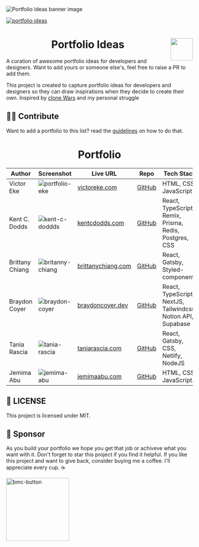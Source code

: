 ![Portfolio Ideas banner image](https://user-images.githubusercontent.com/62628408/164301391-1bd07d5f-d94d-4032-860e-9357c1dd1d6a.png)


<a href="https://github.com/Evavic44/portfolio-ideas/graphs/contributors"><img src="https://img.shields.io/badge/Powered_by-Contributions-8D65C5?style=for-the-badge&logo=github&logoColor=white" alt="portfolio ideas"></a>

<div>
<img align="right" src="https://user-images.githubusercontent.com/62628408/164751730-44e858d9-747f-48d5-9608-d255e01eacef.png" width="60px">
<h1 align="center">Portfolio Ideas</h1> 
<p>A curation of awesome portfolio ideas for developers and designers. Want to add yours or someone else's, feel free to raise a PR to add them.</p>
</div>
  
This project is created to capture portfolio ideas for developers and designers so they can draw inspirations when they decide to create their own. Inspired by <a href="https://github.com/GorvGoyl/Clone-Wars">clone Wars</a> and my personal struggle

## 🤝🏽 Contribute
Want to add a portfolio to this list? read the <a href="https://github.com/Evavic44/portfolio-ideas/blob/main/CONTRIBUTING.md">guidelines</a> on how to do that.

<h1 align="center">Portfolio</h1>
 
<!-- ==== ⭐ PORTFOLIO LINE START ⭐ ==== -->


| Author                 | Screenshot                                                                                                                | Live URL                                                    | Repo                                                        | Tech Stack                                                             | 
| ---------------------- | ------------------------------------------------------------------------------------------------------------------------- | ----------------------------------------------------------- | ----------------------------------------------------------- | ---------------------------------------------------------------------- |
| Victor Eke             | ![portfolio-eke](https://user-images.githubusercontent.com/62628408/163442612-0052c73f-fc7f-4cfb-a46d-fef55ef9e4b5.png)   | [victoreke.com](https://victoreke.com)                      | [GitHub](https://github.com/evavic44/eke)                   | HTML, CSS, JavaScript                                                  | 
| Kent C. Dodds          | ![kent-c-doddds](https://user-images.githubusercontent.com/62628408/169700953-63aaedb6-4784-4f42-a356-84d6506f8bf3.png)   | [kentcdodds.com](https://kentcdodds.com)                    | [GitHub](https://github.com/kentcdodds/kentcdodds.com)      | React, TypeScript, Remix, Prisma, Redis, Postgres, CSS                 | 
| Brittany Chiang        | ![britanny-chiang](https://user-images.githubusercontent.com/62628408/163446015-fc50d2c1-3cee-42fb-b80a-b692ad7eef1e.png) | [brittanychiang.com](https://brittanychiang.com)            | [GitHub](https://github.com/bchiang7/v4)                    | React, Gatsby, Styled-components                                       |
| Braydon Coyer          | ![braydon-coyer](https://user-images.githubusercontent.com/62628408/163818384-cebba9c4-e0ac-4172-bced-7011837bb292.png)   | [braydoncoyer.dev](https://braydoncoyer.dev/)               | [GitHub](https://github.com/braydoncoyer/braydoncoyer.dev)  | React, TypeScript, NextJS, Tailwindcss, Notion API, Supabase           |
| Tania Rascia           | ![tania-rascia](https://user-images.githubusercontent.com/62628408/163881127-a67615f6-2157-4478-a4b5-46b067a4bb9f.png)    | [taniarascia.com](https://taniarascia.com)                  | [GitHub](https://github.com/taniarascia/taniarascia.com)    | React, Gatsby, CSS, Netlify, NodeJS                                    |
| Jemima Abu             | ![jemima-abu](https://user-images.githubusercontent.com/62628408/164337756-03930aad-4702-4926-ba58-c388c06de187.png)      | [jemimaabu.com](https://jemimaabu.com)                      | [GitHub](https://github.com/jemimaabu/portfolio)            | HTML, CSS, JavaScript.                                                 |




<!-- ==== ⭐ PORTFOLIO LINE END ⭐ ==== -->

## 🔐 LICENSE
This project is licensed under MIT. 

## 💚 Sponsor
As you build your portfolio we hope you get that job or achiveve what you want with it. Don't forget to star this project if you find it helpful.
If you like this project and want to give back, consider buying me a coffee. I'll appreciate every cup. ☕

<a href="https://buymeacoffee.com/evavic44">
  <img width="170px" alt="bmc-button" src="https://user-images.githubusercontent.com/62628408/163418953-1d32bf9c-317b-44ca-b773-44e36140fc9d.png">
</a>
